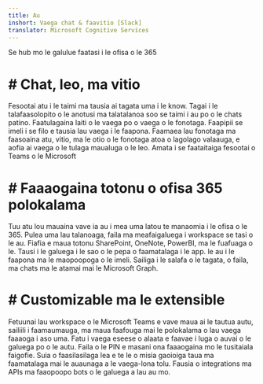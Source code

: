 ```yaml
---
title: Au
inshort: Vaega chat & faavitio [Slack]
translator: Microsoft Cognitive Services
---
```



Se hub mo le galulue faatasi i le ofisa o le 365 

# # Chat, leo, ma vitio
Fesootai atu i le taimi ma tausia ai tagata uma i le know. Tagai i le talafaasolopito o le anotusi ma talatalanoa soo se taimi i au po o le chats patino. Faatulagaina laiti o le vaega po o vaega o le fonotaga. Faapipii se imeli i se filo e tausia lau vaega i le faapona. Faamaea lau fonotaga ma faasoaina atu, vitio, ma le otio o le fonotaga atoa o lagolago valaauga, e aofia ai vaega o le tulaga maualuga o le leo. 
Amata i se faataitaiga fesootai o Teams o le Microsoft 

# # Faaaogaina totonu o ofisa 365 polokalama
Tuu atu lou mauaina vave ia au i mea uma latou te manaomia i le ofisa o le 365. Pulea uma lau talanoaga, faila ma meafaigaluega i workspace se tasi o le au. Fiafia e maua totonu SharePoint, OneNote, PowerBI, ma le fuafuaga o le. Tausi i le galuega i le sao o le pepa o faamatalaga i le app. le au i le faapona ma le maopoopoga o le imeli. Sailiga i le salafa o le tagata, o faila, ma chats ma le atamai mai le Microsoft Graph. 

# # Customizable ma le extensible
Fetuunai lau workspace o le Microsoft Teams e vave maua ai le tautua autu, sailiili i faamaumauga, ma maua faafouga mai le polokalama o lau vaega faaaoga i aso uma. Fatu i vaega eseese o alaata e faavae i luga o auvai o le galuega po o le autu. Faila o le PIN e masani ona faaaogaina mo le tusitaiala faigofie. Suia o faasilasilaga lea e te le o misia gaoioiga taua ma faamatalaga mai le auaunaga a le vaega-lona tolu. Fausia o integrations ma APIs ma faaopoopo bots o le galuega a lau au mo. 






